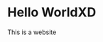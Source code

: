 <html>
  <head>
    </head>
    <body>
      <h1>
        Hello WorldXD
      </h1>
    <p>
      This is a website
    </p>
    </body>
 </html>
